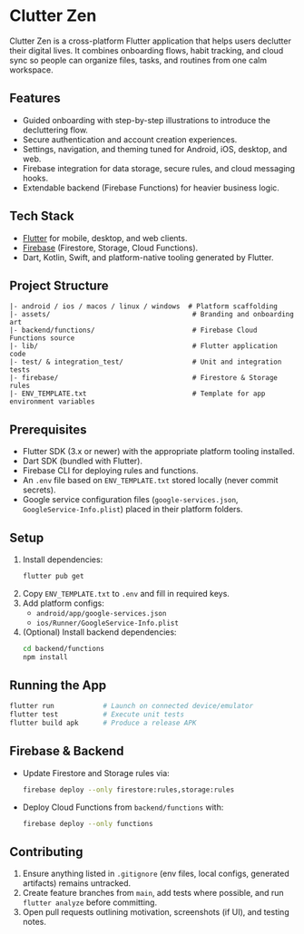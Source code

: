 # Clutter Zen

Clutter Zen is a cross-platform Flutter application that helps users declutter their digital lives. It combines onboarding flows, habit tracking, and cloud sync so people can organize files, tasks, and routines from one calm workspace.

## Features

- Guided onboarding with step-by-step illustrations to introduce the decluttering flow.
- Secure authentication and account creation experiences.
- Settings, navigation, and theming tuned for Android, iOS, desktop, and web.
- Firebase integration for data storage, secure rules, and cloud messaging hooks.
- Extendable backend (Firebase Functions) for heavier business logic.

## Tech Stack

- [Flutter](https://flutter.dev) for mobile, desktop, and web clients.
- [Firebase](https://firebase.google.com) (Firestore, Storage, Cloud Functions).
- Dart, Kotlin, Swift, and platform-native tooling generated by Flutter.

## Project Structure

```
|- android / ios / macos / linux / windows  # Platform scaffolding
|- assets/                                   # Branding and onboarding art
|- backend/functions/                        # Firebase Cloud Functions source
|- lib/                                      # Flutter application code
|- test/ & integration_test/                 # Unit and integration tests
|- firebase/                                 # Firestore & Storage rules
|- ENV_TEMPLATE.txt                          # Template for app environment variables
```

## Prerequisites

- Flutter SDK (3.x or newer) with the appropriate platform tooling installed.
- Dart SDK (bundled with Flutter).
- Firebase CLI for deploying rules and functions.
- An `.env` file based on `ENV_TEMPLATE.txt` stored locally (never commit secrets).
- Google service configuration files (`google-services.json`, `GoogleService-Info.plist`) placed in their platform folders.

## Setup

1. Install dependencies:
   ```bash
   flutter pub get
   ```
2. Copy `ENV_TEMPLATE.txt` to `.env` and fill in required keys.
3. Add platform configs:
   - `android/app/google-services.json`
   - `ios/Runner/GoogleService-Info.plist`
4. (Optional) Install backend dependencies:
   ```bash
   cd backend/functions
   npm install
   ```

## Running the App

```bash
flutter run            # Launch on connected device/emulator
flutter test           # Execute unit tests
flutter build apk      # Produce a release APK
```

## Firebase & Backend

- Update Firestore and Storage rules via:
  ```bash
  firebase deploy --only firestore:rules,storage:rules
  ```
- Deploy Cloud Functions from `backend/functions` with:
  ```bash
  firebase deploy --only functions
  ```

## Contributing

1. Ensure anything listed in `.gitignore` (env files, local configs, generated artifacts) remains untracked.
2. Create feature branches from `main`, add tests where possible, and run `flutter analyze` before committing.
3. Open pull requests outlining motivation, screenshots (if UI), and testing notes.
